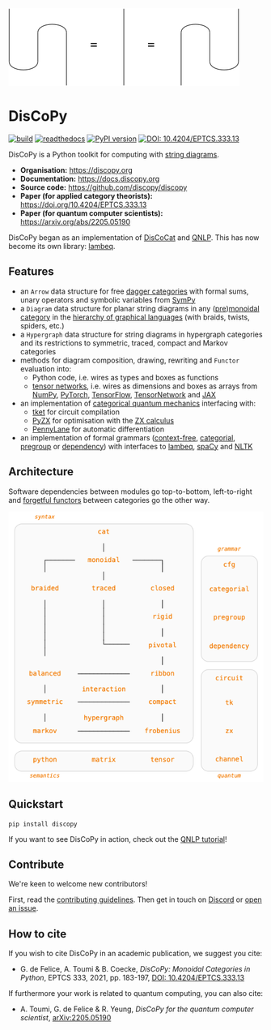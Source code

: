 
![snake equation](https://github.com/discopy/discopy/raw/main/docs/_static/snake-equation.svg)

# DisCoPy

[![build](https://github.com/discopy/discopy/actions/workflows/build.yml/badge.svg)](https://github.com/discopy/discopy/actions/workflows/build.yml)
[![readthedocs](https://readthedocs.org/projects/discopy/badge/?version=main)](https://docs.discopy.org/)
[![PyPI version](https://badge.fury.io/py/discopy.svg)](https://badge.fury.io/py/discopy)
[![DOI: 10.4204/EPTCS.333.13](http://img.shields.io/badge/DOI-10.4204/EPTCS.333.13-brightgreen.svg)](https://doi.org/10.4204/EPTCS.333.13)

DisCoPy is a Python toolkit for computing with [string diagrams](https://en.wikipedia.org/wiki/String_diagram).

* **Organisation:** <https://discopy.org>
* **Documentation:** <https://docs.discopy.org>
* **Source code:** <https://github.com/discopy/discopy>
* **Paper (for applied category theorists):** <https://doi.org/10.4204/EPTCS.333.13>
* **Paper (for quantum computer scientists):** <https://arxiv.org/abs/2205.05190>

DisCoPy began as an implementation of [DisCoCat](https://en.wikipedia.org/wiki/DisCoCat) and [QNLP](https://en.wikipedia.org/wiki/Quantum_natural_language_processing). This has now become its own library: [lambeq](https://cqcl.github.io/lambeq).

## Features

* an `Arrow` data structure for free [dagger categories](https://en.wikipedia.org/wiki/Dagger_category) with formal sums, unary operators and symbolic variables from [SymPy](https://www.sympy.org/en/index.html)
* a `Diagram` data structure for planar string diagrams in any ([pre](https://ncatlab.org/nlab/show/premonoidal+category))[monoidal category](https://en.wikipedia.org/wiki/Monoidal_category) in the [hierarchy of graphical languages](https://en.wikipedia.org/wiki/String_diagram#Hierarchy_of_graphical_languages) (with braids, twists, spiders, etc.)
* a `Hypergraph` data structure for string diagrams in hypergraph categories and its restrictions to symmetric, traced, compact and Markov categories
* methods for diagram composition, drawing, rewriting and `Functor` evaluation into:
  - Python code, i.e. wires as types and boxes as functions
  - [tensor networks](https://en.wikipedia.org/wiki/Tensor_network), i.e. wires as dimensions and boxes as arrays from [NumPy](https://numpy.org), [PyTorch](https://pytorch.org/), [TensorFlow](https://www.tensorflow.org/), [TensorNetwork](https://github.com/google/TensorNetwork) and [JAX](https://github.com/google/jax)
* an implementation of [categorical quantum mechanics](https://en.wikipedia.org/wiki/Categorical_quantum_mechanics) interfacing with:
  - [tket](https://github.com/CQCL/tket) for circuit compilation
  - [PyZX](https://github.com/Quantomatic/pyzx) for optimisation with the [ZX calculus](https://zxcalculus.com/)
  - [PennyLane](https://pennylane.ai/) for automatic differentiation
* an implementation of formal grammars ([context-free](https://en.wikipedia.org/wiki/Context-free_grammar), [categorial](https://en.wikipedia.org/wiki/Categorial_grammar), [pregroup](https://en.wikipedia.org/wiki/Pregroup_grammar) or [dependency](https://en.wikipedia.org/wiki/Dependency_grammar)) with interfaces to [lambeq](https://cqcl.github.io/lambeq), [spaCy](https://spacy.io/) and [NLTK](https://www.nltk.org/)

## Architecture

Software dependencies between modules go top-to-bottom, left-to-right and [forgetful functors](https://en.wikipedia.org/wiki/Forgetful_functor) between categories go the other way.

[![architecture](https://github.com/discopy/discopy/raw/main/docs/api/architecture.png)](https://docs.discopy.org#architecture)

## Quickstart

```shell
pip install discopy
```

If you want to see DisCoPy in action, check out the [QNLP tutorial](https://docs.discopy.org/en/main/notebooks/qnlp.html)!

## Contribute

We're keen to welcome new contributors!

First, read the [contributing guidelines](https://github.com/discopy/discopy/blob/main/CONTRIBUTING.md).
Then get in touch on [Discord](https://discopy.org/discord)
or [open an issue](https://github.com/discopy/discopy/issues/new).

## How to cite

If you wish to cite DisCoPy in an academic publication, we suggest you cite:

* G. de Felice, A. Toumi & B. Coecke, _DisCoPy: Monoidal Categories in Python_, EPTCS 333, 2021, pp. 183-197, [DOI: 10.4204/EPTCS.333.13](https://doi.org/10.4204/EPTCS.333.13)

If furthermore your work is related to quantum computing, you can also cite:

* A. Toumi, G. de Felice & R. Yeung, _DisCoPy for the quantum computer scientist_, [arXiv:2205.05190](https://arxiv.org/abs/2205.05190)
